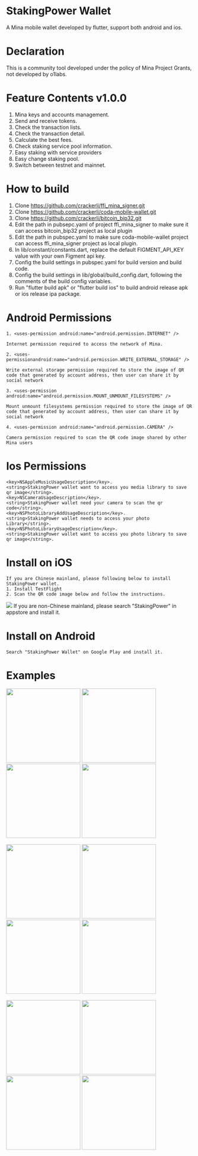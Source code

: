 # StakingPower Wallet
A Mina mobile wallet developed by flutter, support both android and ios.

# Declaration
This is a community tool developed under the policy of Mina Project Grants, not developed by o1labs.

# Feature Contents v1.0.0
1. Mina keys and accounts management.
2. Send and receive tokens.
3. Check the transaction lists.
4. Check the transaction detail.
5. Calculate the best fees.
6. Check staking service pool information.
7. Easy staking with service providers
8. Easy change staking pool.
9. Switch between testnet and mainnet.

# How to build
1. Clone https://github.com/crackerli/ffi_mina_signer.git
2. Clone https://github.com/crackerli/coda-mobile-wallet.git
3. Clone https://github.com/crackerli/bitcoin_bip32.git
4. Edit the path in pubsepc.yaml of project ffi_mina_signer to make sure it can access bitcoin_bip32 project as local plugin
5. Edit the path in pubspec.yaml to make sure coda-mobile-wallet project can access ffi_mina_signer project as local plugin.
6. In lib/constant/constants.dart, replace the default FIGMENT_API_KEY value with your own Figment api key.
7. Config the build settings in pubspec.yaml for build version and build code.
8. Config the build settings in lib/global/build_config.dart, following the comments of the build config variables.
9. Run "flutter build apk" or "flutter build ios" to build android release apk or ios release ipa package.

# Android Permissions

    1. <uses-permission android:name="android.permission.INTERNET" />   

    Internet permission required to access the network of Mina.

    2. <uses-permissionandroid:name="android.permission.WRITE_EXTERNAL_STORAGE" />  

    Write external storage permission required to store the image of QR code that generated by account address, then user can share it by social network

    3. <uses-permission android:name="android.permission.MOUNT_UNMOUNT_FILESYSTEMS" /> 

    Mount unmount filesystems permission required to store the image of QR code that generated by account address, then user can share it by social network

    4. <uses-permission android:name="android.permission.CAMERA" />  

    Camera permission required to scan the QR code image shared by other Mina users

# Ios Permissions
    <key>NSAppleMusicUsageDescription</key>. 
    <string>StakingPower wallet want to access you media library to save qr image</string>. 
    <key>NSCameraUsageDescription</key>. 
    <string>StakingPower wallet need your camera to scan the qr code</string>. 
    <key>NSPhotoLibraryAddUsageDescription</key>. 
    <string>StakingPower wallet needs to access your photo Library</string>. 
    <key>NSPhotoLibraryUsageDescription</key>. 
    <string>StakingPower wallet want to access you photo library to save qr image</string>. 
    
# Install on iOS
    If you are Chinese mainland, please following below to install StakingPower wallet.
    1. Install TestFlight
    2. Scan the QR code image below and follow the instructions.  
<img src="https://github.com/crackerli/coda-mobile-wallet/blob/milestone2/assets/StakingPower_Wallet_TestFlight_QR_Image.png" >
    If you are non-Chinese mainland, please search "StakingPower" in appstore and install it.

# Install on Android
    Search "StakingPower Wallet" on Google Play and install it.

# Examples
<p float="left">
<img src="https://github.com/crackerli/coda-mobile-wallet/blob/social_share/assets/stake/stake_inactive.PNG" width="200" >&nbsp;<img src="https://github.com/crackerli/coda-mobile-wallet/blob/social_share/assets/stake/stake_not_staking.jpeg" width="200" >&nbsp;<img src="https://github.com/crackerli/coda-mobile-wallet/blob/social_share/assets/stake/stake_providers.PNG" width="200" >&nbsp;<img src="https://github.com/crackerli/coda-mobile-wallet/blob/social_share/assets/stake/staking_details.jpeg" width="200" >
</p>

<p float="left">
<img src="https://github.com/crackerli/coda-mobile-wallet/blob/milestone2/assets/1.%20create-wallet-3.jpeg" width="200" >&nbsp;<img src="https://github.com/crackerli/coda-mobile-wallet/blob/milestone2/assets/5.%20send-1.jpeg" width="200" >&nbsp;<img src="https://github.com/crackerli/coda-mobile-wallet/blob/milestone2/assets/4.%20add-account-3.jpeg" width="200" >&nbsp;<img src="https://github.com/crackerli/coda-mobile-wallet/blob/milestone2/assets/5.%20send-6.jpeg" width="200" >
</p>

<p float="left">
<img src="https://github.com/crackerli/coda-mobile-wallet/blob/milestone2/assets/5.%20send-4.jpeg" width="200" >&nbsp;<img src="https://github.com/crackerli/coda-mobile-wallet/blob/milestone2/assets/6.%20receive-2.jpeg" width="200" >&nbsp;<img src="https://github.com/crackerli/coda-mobile-wallet/blob/milestone2/assets/5.%20send-2.jpeg" width="200" >&nbsp;<img src="https://github.com/crackerli/coda-mobile-wallet/blob/milestone2/assets/5.%20send-3.jpeg" width="200" >
</p>
